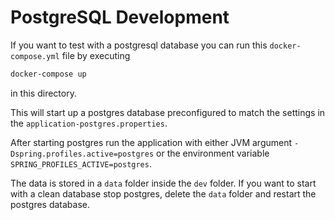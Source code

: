 # PostgreSQL Development

If you want to test with a postgresql database you can run this `docker-compose.yml` file by executing

```bash
docker-compose up
```

in this directory.

This will start up a postgres database preconfigured to match the settings in the `application-postgres.properties`.

After starting postgres run the application with either JVM argument `-Dspring.profiles.active=postgres` or the environment variable `SPRING_PROFILES_ACTIVE=postgres`.

The data is stored in a `data` folder inside the `dev` folder. If you want to start with a clean database stop postgres, delete the `data` folder and restart the postgres database.
